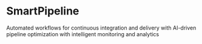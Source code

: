 # SmartPipeline
Automated workflows for continuous integration and delivery with AI-driven pipeline optimization with intelligent monitoring and analytics
